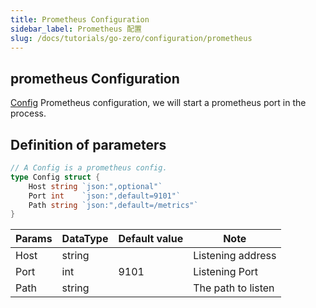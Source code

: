```yaml
---
title: Prometheus Configuration
sidebar_label: Prometheus 配置
slug: /docs/tutorials/go-zero/configuration/prometheus
---
```


## prometheus Configuration
[Config](https://github.com/zeromicro/go-zero/blob/master/core/prometheus/config.go) Prometheus configuration, we will start a prometheus port in the process.

## Definition of parameters

```go
// A Config is a prometheus config.
type Config struct {
    Host string `json:",optional"`
    Port int    `json:",default=9101"`
    Path string `json:",default=/metrics"`
}

```

| Params | DataType | Default value | Note               |
| ------ | -------- | ------------- | ------------------ |
| Host   | string   |               | Listening address  |
| Port   | int      | 9101          | Listening Port     |
| Path   | string   |               | The path to listen |